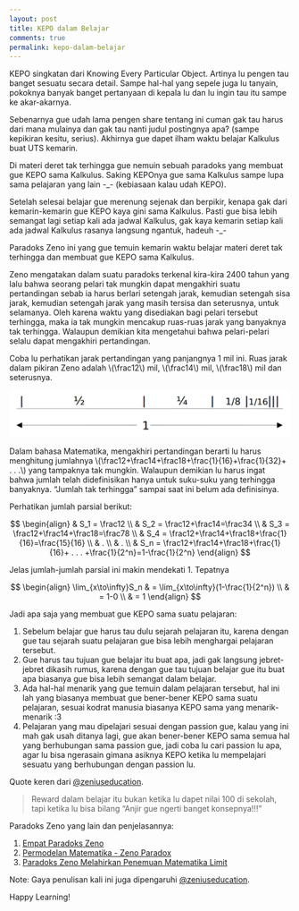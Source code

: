 ```yaml
---
layout: post
title: KEPO dalam Belajar
comments: true
permalink: kepo-dalam-belajar
---
```


KEPO singkatan dari Knowing Every Particular Object. Artinya lu pengen tau banget sesuatu secara detail. Sampe hal-hal yang sepele juga lu tanyain, pokoknya banyak banget pertanyaan di kepala lu dan lu ingin tau itu sampe ke akar-akarnya.

Sebenarnya gue udah lama pengen share tentang ini cuman gak tau harus dari mana mulainya dan gak tau nanti judul postingnya apa? (sampe kepikiran kesitu, serius). Akhirnya gue dapet ilham waktu belajar Kalkulus buat UTS kemarin.

Di materi deret tak terhingga gue nemuin sebuah paradoks yang membuat gue KEPO sama Kalkulus. Saking KEPOnya gue sama Kalkulus sampe lupa sama pelajaran yang lain -_- (kebiasaan kalau udah KEPO).

Setelah selesai belajar gue merenung sejenak dan berpikir, kenapa gak dari kemarin-kemarin gue KEPO kaya gini sama Kalkulus. Pasti gue bisa lebih semangat lagi setiap kali ada jadwal Kalkulus, gak kaya kemarin setiap kali ada jadwal Kalkulus rasanya langsung ngantuk, hadeuh -_-

Paradoks Zeno ini yang gue temuin kemarin waktu belajar materi deret tak terhingga dan membuat gue KEPO sama Kalkulus.

Zeno mengatakan dalam suatu paradoks terkenal kira-kira 2400 tahun yang lalu bahwa seorang pelari tak mungkin dapat mengakhiri suatu pertandingan sebab ia harus berlari setengah jarak, kemudian setengah sisa jarak, kemudian setengah jarak yang masih tersisa dan seterusnya, untuk selamanya. Oleh karena waktu yang disediakan bagi pelari tersebut terhingga, maka ia tak mungkin mencakup ruas-ruas jarak yang banyaknya tak terhingga. Walaupun demikian kita mengetahui bahwa pelari-pelari selalu dapat mengakhiri pertandingan.

Coba lu perhatikan jarak pertandingan yang panjangnya 1 mil ini. Ruas jarak dalam pikiran Zeno adalah \\(\frac12\\) mil, \\(\frac14\\) mil, \\(\frac18\\) mil dan seterusnya.

![KEPO Belajar](/assets/kepo-belajar.png "KEPO Belajar")

Dalam bahasa Matematika, mengakhiri pertandingan berarti lu harus menghitung jumlahnya \\(\frac12+\frac14+\frac18+\frac{1}{16}+\frac{1}{32}+ . . .\\) yang tampaknya tak mungkin. Walaupun demikian lu harus ingat bahwa jumlah telah didefinisikan hanya untuk suku-suku yang terhingga banyaknya. “Jumlah tak terhingga” sampai saat ini belum ada definisinya.

Perhatikan jumlah parsial berikut:

$$
\begin{align}
& S_1 = \frac12 \\
& S_2 = \frac12+\frac14=\frac34 \\
& S_3 = \frac12+\frac14+\frac18=\frac78 \\
& S_4 = \frac12+\frac14+\frac18+\frac{1}{16}=\frac{15}{16} \\
& . \\
& . \\
& S_n = \frac12+\frac14+\frac18+\frac{1}{16}+ . . . +\frac{1}{2^n}=1-\frac{1}{2^n}
\end{align}
$$

Jelas jumlah-jumlah parsial ini makin mendekati 1. Tepatnya 

$$
\begin{align}
\lim_{x\to\infty}S_n & = \lim_{x\to\infty}(1-\frac{1}{2^n}) \\
& = 1-0 \\
& = 1
\end{align}
$$

Jadi apa saja yang membuat gue KEPO sama suatu pelajaran:

1. Sebelum belajar gue harus tau dulu sejarah pelajaran itu, karena dengan gue tau sejarah suatu pelajaran gue bisa lebih menghargai pelajaran tersebut.
2. Gue harus tau tujuan gue belajar itu buat apa, jadi gak langsung jebret-jebret dikasih rumus, karena dengan gue tau tujuan belajar gue itu buat apa biasanya gue bisa lebih semangat dalam belajar.
3. Ada hal-hal menarik yang gue temuin dalam pelajaran tersebut, hal ini lah yang biasanya membuat gue bener-bener KEPO sama suatu pelajaran, sesuai kodrat manusia biasanya KEPO sama yang menarik-menarik :3
4. Pelajaran yang mau dipelajari sesuai dengan passion gue, kalau yang ini mah gak usah ditanya lagi, gue akan bener-bener KEPO sama semua hal yang berhubungan sama passion gue, jadi coba lu cari passion lu apa, agar lu bisa ngerasain gimana asiknya KEPO ketika lu mempelajari sesuatu yang berhubungan dengan passion lu.

Quote keren dari [@zeniuseducation](https://twitter.com/zeniuseducation "@zeniuseducation").

> Reward dalam belajar itu bukan ketika lu dapet nilai 100 di sekolah, tapi ketika lu bisa bilang “Anjir gue ngerti banget konsepnya!!!”

Paradoks Zeno yang lain dan penjelasannya:

1. [Empat Paradoks Zeno](https://zenosphere.wordpress.com/2011/01/28/empat-paradoks-zeno/ "Empat Paradoks Zeno")
2. [Permodelan Matematika - Zeno Paradox](https://www.zenius.net/blog/4110/model-matematika-zeno-paradox-penulisan-angka "Permodelan Matematika - Zeno Paradox")
3. [Paradoks Zeno Melahirkan Penemuan Matematika Limit](http://apiqquantum.com/2013/08/28/5-paradoks-zeno-melahirkan-penemuan-matematika-limit/ "Paradoks Zeno Melahirkan Penemuan Matematika Limit")

Note: Gaya penulisan kali ini juga dipengaruhi [@zeniuseducation](https://twitter.com/zeniuseducation "@zeniuseducation").

Happy Learning!
